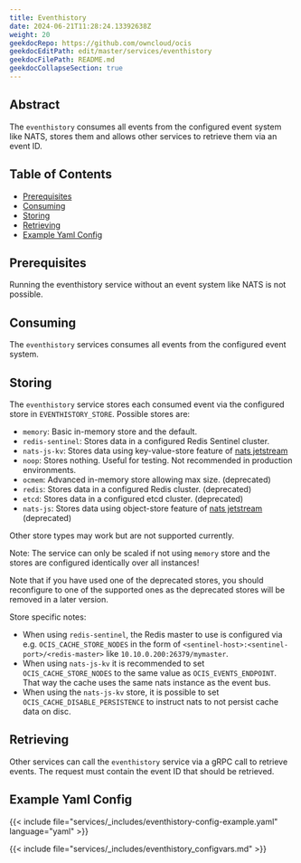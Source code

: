 ```yaml
---
title: Eventhistory
date: 2024-06-21T11:28:24.13392638Z
weight: 20
geekdocRepo: https://github.com/owncloud/ocis
geekdocEditPath: edit/master/services/eventhistory
geekdocFilePath: README.md
geekdocCollapseSection: true
---
```


<!-- Do not edit this file, it is autogenerated. Edit the service README.md instead -->

## Abstract


The `eventhistory` consumes all events from the configured event system like NATS, stores them and allows other services to retrieve them via an event ID.


## Table of Contents

* [Prerequisites](#prerequisites)
* [Consuming](#consuming)
* [Storing](#storing)
* [Retrieving](#retrieving)
* [Example Yaml Config](#example-yaml-config)

## Prerequisites

Running the eventhistory service without an event system like NATS is not possible.

## Consuming

The `eventhistory` services consumes all events from the configured event system.

## Storing

The `eventhistory` service stores each consumed event via the configured store in `EVENTHISTORY_STORE`. Possible stores are:
  -   `memory`: Basic in-memory store and the default.
  -   `redis-sentinel`: Stores data in a configured Redis Sentinel cluster.
  -   `nats-js-kv`: Stores data using key-value-store feature of [nats jetstream](https://docs.nats.io/nats-concepts/jetstream/key-value-store)
  -   `noop`: Stores nothing. Useful for testing. Not recommended in production environments.
  -   `ocmem`: Advanced in-memory store allowing max size. (deprecated)
  -   `redis`: Stores data in a configured Redis cluster. (deprecated)
  -   `etcd`: Stores data in a configured etcd cluster. (deprecated)
  -   `nats-js`: Stores data using object-store feature of [nats jetstream](https://docs.nats.io/nats-concepts/jetstream/obj_store) (deprecated)

Other store types may work but are not supported currently.

Note: The service can only be scaled if not using `memory` store and the stores are configured identically over all instances!

Note that if you have used one of the deprecated stores, you should reconfigure to one of the supported ones as the deprecated stores will be removed in a later version.

Store specific notes:
  -   When using `redis-sentinel`, the Redis master to use is configured via e.g. `OCIS_CACHE_STORE_NODES` in the form of `<sentinel-host>:<sentinel-port>/<redis-master>` like `10.10.0.200:26379/mymaster`.
  -   When using `nats-js-kv` it is recommended to set `OCIS_CACHE_STORE_NODES` to the same value as `OCIS_EVENTS_ENDPOINT`. That way the cache uses the same nats instance as the event bus.
  -   When using the `nats-js-kv` store, it is possible to set `OCIS_CACHE_DISABLE_PERSISTENCE` to instruct nats to not persist cache data on disc.

## Retrieving

Other services can call the `eventhistory` service via a gRPC call to retrieve events. The request must contain the event ID that should be retrieved.
## Example Yaml Config
{{< include file="services/_includes/eventhistory-config-example.yaml"  language="yaml" >}}

{{< include file="services/_includes/eventhistory_configvars.md" >}}

